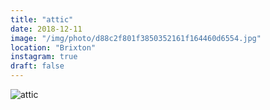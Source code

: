 ```yaml
---
title: "attic"
date: 2018-12-11
image: "/img/photo/d88c2f801f3850352161f164460d6554.jpg"
location: "Brixton"
instagram: true
draft: false
---
```


![attic](/img/photo/d88c2f801f3850352161f164460d6554.jpg)
